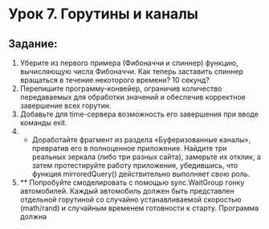 
# Урок 7. Горутины и каналы

## Задание:
1. Уберите из первого примера (Фибоначчи и спиннер) функцию, вычисляющую числа Фибоначчи. Как теперь заставить спиннер вращаться в течение некоторого времени? 10 секунд?
2. Перепишите программу-конвейер, ограничив количество передаваемых для обработки значений и обеспечив корректное завершение всех горутин.
3. Добавьте для time-сервера возможность его завершения при вводе команды exit.
4. * Доработайте фрагмент из раздела «Буферизованные каналы», превратив его в полноценное приложение. Найдите три реальных зеркала (либо три разных сайта), замерьте их отклик, а затем протестируйте работу приложения, убедившись, что функция mirroredQuery() действительно выполняет свою роль.
5. ** Попробуйте смоделировать с помощью sync.WaitGroup гонку автомобилей. Каждый автомобиль должен быть представлен отдельной горутиной со случайно устанавливаемой скоростью (math/rand) и случайным временем готовности к старту. Программа должна
